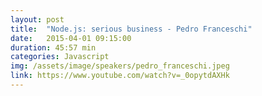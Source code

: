 ```yaml
---
layout: post
title:  "Node.js: serious business - Pedro Franceschi"
date:   2015-04-01 09:15:00
duration: 45:57 min
categories: Javascript
img: /assets/image/speakers/pedro_franceschi.jpeg
link: https://www.youtube.com/watch?v=_0opytdAXHk
---
```


